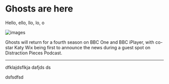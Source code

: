 # Ghosts are here

Hello, ello, llo, lo, o

![images](https://user-images.githubusercontent.com/97484108/149262319-3234e938-da2d-459a-b024-42eeeb14f33f.jpeg)


Ghosts will return for a fourth season on BBC One and BBC iPlayer, with co-star Katy Wix being first to announce the news during a guest spot on Distraction Pieces Podcast.

---
dfklajdsflkja
dafjds
ds




dsfsdfsd